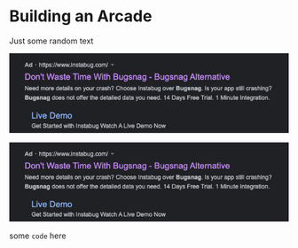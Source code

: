 <!--
published: true
path: building-an-arcade
-->
# Building an Arcade

Just some random text

![bugsnag](https://raw.githubusercontent.com/wamphlett/test-blog/master/ultracade/bugsnag-slander.png)

<div class="double images">
  <img src="./bugsnag-slander.png" />
</div>

some `code` here

